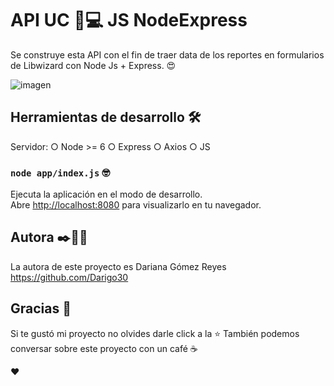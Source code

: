 # API UC 📌💻 JS NodeExpress

Se construye esta API con el fin de traer data de los reportes en formularios de Libwizard con Node Js + Express. 😍

![imagen](https://user-images.githubusercontent.com/39928174/195366475-518bbf50-4218-4b90-9b7b-81fd0d6a4241.png)

## Herramientas de desarrollo 🛠️
Servidor:
  ○ Node >= 6
  ○ Express
○ Axios
○ JS

### `node app/index.js` 🤓
Ejecuta la aplicación en el modo de desarrollo.\
Abre [http://localhost:8080](http://localhost:8080/) para visualizarlo en tu navegador.


## Autora ✒️🙋‍♀️
  La autora de este proyecto es Dariana Gómez Reyes https://github.com/Darigo30

## Gracias 🎉
  Si te gustó mi proyecto no olvides darle click a la ⭐
  También podemos conversar sobre este proyecto con un café ☕
  
  ♥

